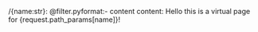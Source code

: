 /{name:str}:
    @filter.pyformat:- content
    content: Hello this is a virtual page for {request.path_params[name]}!
